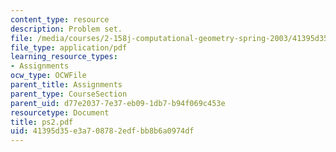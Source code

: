 ```yaml
---
content_type: resource
description: Problem set.
file: /media/courses/2-158j-computational-geometry-spring-2003/41395d35e3a708782edfbb8b6a0974df_ps2.pdf
file_type: application/pdf
learning_resource_types:
- Assignments
ocw_type: OCWFile
parent_title: Assignments
parent_type: CourseSection
parent_uid: d77e2037-7e37-eb09-1db7-b94f069c453e
resourcetype: Document
title: ps2.pdf
uid: 41395d35-e3a7-0878-2edf-bb8b6a0974df
---
```

